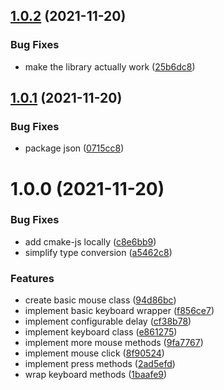 ## [1.0.2](https://github.com/developer239/macos-keyboard-mouse/compare/v1.0.1...v1.0.2) (2021-11-20)


### Bug Fixes

* make the library actually work ([25b6dc8](https://github.com/developer239/macos-keyboard-mouse/commit/25b6dc8147a4cedd8ddcaa847826d163c051321a))

## [1.0.1](https://github.com/developer239/macos-keyboard-mouse/compare/v1.0.0...v1.0.1) (2021-11-20)


### Bug Fixes

* package json ([0715cc8](https://github.com/developer239/macos-keyboard-mouse/commit/0715cc851b09c7dec905383646926141a8a4790d))

# 1.0.0 (2021-11-20)


### Bug Fixes

* add cmake-js locally ([c8e6bb9](https://github.com/developer239/macos-keyboard-mouse/commit/c8e6bb90ea83bdaf9fb73ed08b65627157eacff6))
* simplify type conversion ([a5462c8](https://github.com/developer239/macos-keyboard-mouse/commit/a5462c893646927e97296e055831d3e84c90712b))


### Features

* create basic mouse class ([94d86bc](https://github.com/developer239/macos-keyboard-mouse/commit/94d86bc69b7cf62a993c2b453c735e6ad1eb0a9c))
* implement basic keyboard wrapper ([f856ce7](https://github.com/developer239/macos-keyboard-mouse/commit/f856ce778d26b24e09a512b34a984414e4e77d04))
* implement configurable delay ([cf38b78](https://github.com/developer239/macos-keyboard-mouse/commit/cf38b78848476bf5f54e61b1ad6ded55972077df))
* implement keyboard class ([e861275](https://github.com/developer239/macos-keyboard-mouse/commit/e861275162e267b37f68640abc8861be336f1f80))
* implement more mouse methods ([9fa7767](https://github.com/developer239/macos-keyboard-mouse/commit/9fa77672ecec32246e4d3aae557caf8f28fdc123))
* implement mouse click ([8f90524](https://github.com/developer239/macos-keyboard-mouse/commit/8f905244e1368db6d592975a4eb82759bc6a280b))
* implement press methods ([2ad5efd](https://github.com/developer239/macos-keyboard-mouse/commit/2ad5efdf42e084002f747b6ac1c0bdc06c31ce2d))
* wrap keyboard methods ([1baafe9](https://github.com/developer239/macos-keyboard-mouse/commit/1baafe9f5f5625a5c9c95e3b98e75e9acf923686))
